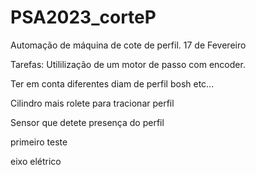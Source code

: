 # PSA2023_corteP
Automação de máquina de cote de perfil.
17 de Fevereiro

Tarefas:
Utililização de um motor de passo com encoder.

Ter em conta diferentes diam de perfil bosh etc...

Cilindro mais rolete para tracionar perfil

Sensor que detete presença do perfil

primeiro teste

eixo elétrico
